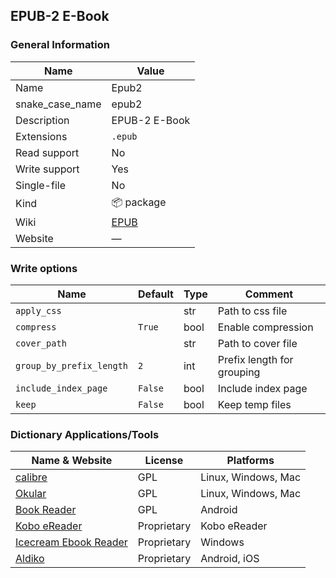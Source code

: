 
## EPUB-2 E-Book ##

### General Information ###
Name | Value
---- | -------
Name | Epub2
snake_case_name | epub2
Description | EPUB-2 E-Book
Extensions | `.epub`
Read support | No
Write support | Yes
Single-file | No
Kind | 📦 package
Wiki | [EPUB](https://en.wikipedia.org/wiki/EPUB)
Website | ―



### Write options ###
Name | Default | Type | Comment
---- | ------- | ---- | -------
`apply_css` |  | str | Path to css file
`compress` | `True` | bool | Enable compression
`cover_path` |  | str | Path to cover file
`group_by_prefix_length` | `2` | int | Prefix length for grouping
`include_index_page` | `False` | bool | Include index page
`keep` | `False` | bool | Keep temp files

### Dictionary Applications/Tools ###
Name & Website | License | Platforms
-------------- | ------- | ---------
[calibre](https://calibre-ebook.com/) | GPL | Linux, Windows, Mac
[Okular](https://okular.kde.org/) | GPL | Linux, Windows, Mac
[Book Reader](https://f-droid.org/en/packages/com.github.axet.bookreader/) | GPL | Android
[Kobo eReader](https://www.kobo.com) | Proprietary | Kobo eReader
[Icecream Ebook Reader](https://icecreamapps.com/Ebook-Reader/) | Proprietary | Windows
[Aldiko](https://www.demarque.com/aldiko) | Proprietary | Android, iOS
